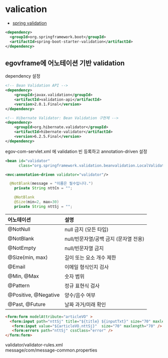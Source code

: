 # valication
- [spring validation](https://docs.spring.io/spring-framework/reference/core/validation/validator.html)

```xml
<dependency>
  <groupId>org.springframework.boot</groupId>
  <artifactId>spring-boot-starter-validation</artifactId>
</dependency>
```


## egovframe에 어노테이션 기반 validation

dependency 설정  
```xml
<!-- Bean Validation API -->
<dependency>
    <groupId>javax.validation</groupId>
    <artifactId>validation-api</artifactId>
    <version>2.0.1.Final</version>
</dependency>

<!-- Hibernate Validator: Bean Validation 구현체 -->
<dependency>
    <groupId>org.hibernate.validator</groupId>
    <artifactId>hibernate-validator</artifactId>
    <version>6.2.5.Final</version>
</dependency>
```

egov-com-servlet.xml 에 validation 빈 등록하고 annotation-driven 설정  

```xml
<bean id="validator"
      class="org.springframework.validation.beanvalidation.LocalValidatorFactoryBean" />

<mvc:annotation-driven validator="validator"/>
```

```java
  @NotBlank(message = "이름은 필수입니다.")
	private String nttCn = "";

	@NotBlank
	@Size(min=2, max=30)
	private String nttSj = "";

```

|어노테이션|	설명|
|:-|:-|
|@NotNull|	null 금지 (모든 타입)|
|@NotBlank|	null/빈문자열/공백 금지 (문자열 전용)|
|@NotEmpty|	null/빈문자열 금지|
|@Size(min, max)|	길이 또는 요소 개수 제한|
|@Email|	이메일 형식인지 검사|
|@Min, @Max|	숫자 범위|
|@Pattern	|정규 표현식 검사|
|@Positive, @Negative|	양수/음수 여부|
|@Past, @Future|	날짜 과거/미래 확인|

```html
<form:form modelAttribute="articleVO" >
  <form:input path="nttSj" title="${title} ${inputTxt}" size="70" maxlength="70" />
   <form:input value="${articleVO.nttSj}"  size="70" maxlength="70" />
   <form:errors path="nttSj" cssClass="error" />
</form:form>

```

validator/validator-rules.xml  
message/com/message-common.properties  
